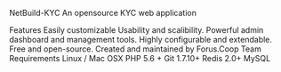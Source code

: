 NetBuild-KYC
An opensource KYC web application

Features
Easily customizable
Usability and scalibility.
Powerful admin dashboard and management tools.
Highly configurable and extendable.
Free and open-source.
Created and maintained by Forus.Coop Team
Requirements
Linux / Mac OSX
PHP 5.6 +
Git 1.7.10+
Redis 2.0+
MySQL
